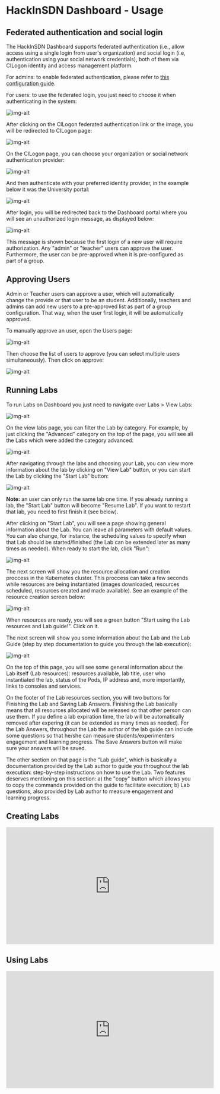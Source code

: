 # HackInSDN Dashboard - Usage

## Federated authentication and social login

The HackInSDN Dashboard supports federated authentication (i.e., allow access using a single login from user's organization) and social login (i.e, authentication using your social network credentials), both of them via CILogon identity and access management platform.

For admins: to enable federated authentication, please refer to [this configuration guide](./INSTALL.md#authentication).

For users: to use the federated login, you just need to choose it when authenticating in the system:

![img-alt](./img/dashboard-login-page.png)

After clicking on the CILogon federated authentication link or the image, you will be redirected to CILogon page:

![img-alt](./img/dashboard-cilogon-choose.png)

On the CILogon page, you can choose your organization or social network authentication provider:

![img-alt](./img/dashboard-cilogon.png)

And then authenticate with your preferred identity provider, in the example below it was the University portal:

![img-alt](./img/dashboard-ufba.png)

After login, you will be redirected back to the Dashboard portal where you will see an unauthorized login message, as displayed below:

![img-alt](./img/dashboard-unauthorized.png)

This message is shown because the first login of a new user will require authorization. Any "admin" or "teacher" users can approve the user. Furthermore, the user can be pre-approved when it is pre-configured as part of a group.

## Approving Users

Admin or Teacher users can approve a user, which will automatically change the provide or that user to be an student. Additionally, teachers and admins can add new users to a pre-approved list as part of a group configuration. That way, when the user first login, it will be automatically approved.

To manually approve an user, open the Users page:

![img-alt](./img/dashboard-menu-view-users.png)

Then choose the list of users to approve (you can select multiple users simultaneously). Then click on approve:

![img-alt](./img/dashboard-approve-users.png)

## Running Labs

To run Labs on Dashboard you just need to navigate over Labs > View Labs:

![img-alt](./img/dashboard-menu-view-labs.png)

On the view labs page, you can filter the Lab by category. For example, by just clicking the "Advanced" category on the top of the page, you will see all the Labs which were added the category advanced:

![img-alt](./img/dashboard-filter-category.png)

After navigating through the labs and choosing your Lab, you can view more information about the lab by clicking on "View Lab" button, or you can start the Lab by clicking the "Start Lab" button:

![img-alt](./img/dashboard-lab-view-start.png)

**Note:** an user can only run the same lab one time. If you already running a lab, the "Start Lab" button will become "Resume Lab". If you want to restart that lab, you need to first finish it (see below).

After clicking on "Start Lab", you will see a page showing general information about the Lab. You can leave all parameters with default values. You can also change, for instance, the scheduling values to specify when that Lab should be started/finished (the Lab can be extended later as many times as needed). When ready to start the lab, click "Run":

![img-alt](./img/dashboard-lab-run.png)

The next screen will show you the resource allocation and creation proccess in the Kubernetes cluster. This proccess can take a few seconds while resources are being instantiated (images downloaded, resources scheduled, resources created and made available). See an example of the resource creation screen below:

![img-alt](./img/lab-starting.gif)

When resources are ready, you will see a green button "Start using the Lab resources and Lab guide!". Click on it.

The next screen will show you some information about the Lab and the Lab Guide (step by step documentation to guide you through the lab execution):

![img-alt](./img/dashboard-lab-guide.png)

On the top of this page, you will see some general information about the Lab itself (Lab resources): resources available, lab title, user who instantiated the lab, status of the Pods, IP address and, more importantly, links to consoles and services.

On the footer of the Lab resources section, you will two buttons for Finishing the Lab and Saving Lab Answers. Finishing the Lab basically means that all resources allocated will be released so that other person can use them. If you define a lab expiration time, the lab will be automatically removed after expering (it can be extended as many times as needed). For the Lab Answers, throughout the Lab the author of the lab guide can include some questions so that he/she can measure students/experimenters engagement and learning progress. The Save Answers button will make sure your answers will be saved.

The other section on that page is the "Lab guide", which is basically a documentation provided by the Lab author to guide you throughout the lab execution: step-by-step instructions on how to use the Lab. Two features deserves mentioning on this section: a) the "copy" button which allows you to copy the commands provided on the guide to facilitate execution; b) Lab questions, also provided by Lab author to measure engagement and learning progress.

## Creating Labs

<iframe width="560" height="315" src="https://www.youtube.com/embed/YKb_MtTeZ1k?si=8_GIV7v0MZGUqj37" title="YouTube video player" frameborder="0" allow="accelerometer; autoplay; clipboard-write; encrypted-media; gyroscope; picture-in-picture; web-share" referrerpolicy="strict-origin-when-cross-origin" allowfullscreen></iframe>

## Using Labs

<iframe width="560" height="315" src="https://www.youtube.com/embed/o5lC5tBhZM0?si=Na6M_eLczpJ0eGpO" title="YouTube video player" frameborder="0" allow="accelerometer; autoplay; clipboard-write; encrypted-media; gyroscope; picture-in-picture; web-share" referrerpolicy="strict-origin-when-cross-origin" allowfullscreen></iframe>
